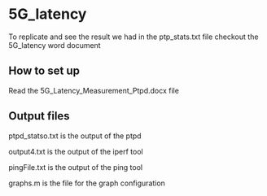 # 5G_latency

To replicate and see the result we had in the ptp_stats.txt file checkout the 5G_latency word document

## How to set up

Read the 5G_Latency_Measurement_Ptpd.docx file

## Output files

ptpd_statso.txt is the output of the ptpd

output4.txt is the output of the iperf tool

pingFile.txt is the output of the ping tool

graphs.m is the file for the graph configuration
